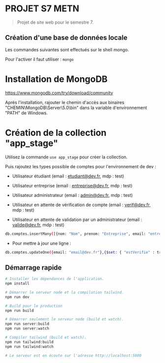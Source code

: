 # PROJET S7 METN

> Projet de site web pour le semestre 7.

## Création d'une base de données locale

Les commandes suivantes sont effectués sur le shell mongo.

Pour l'activer il faut utiliser :
`mongo`

# Installation de MongoDB

https://www.mongodb.com/try/download/community

Après l'installation, rajouter le chemin d'accès aux binaires "CHEMIN\MongoDB\Server\5.0\bin"
dans la variable d'environnement "PATH" de Windows.

# Création de la collection "app_stage"

Utilisez la commande `use app_stage` pour créer la collection.

Puis rajoutez les types possible de comptes pour l'environnement de dev :

- Utilisateur étudiant (email : etudiant@dev.fr, mdp : test)

- Utilisateur entreprise (email : entreprise@dev.fr, mdp : test)

- Utilisateur administrateur (email : admin@dev.fr, mdp : test)

- Utilisateur en attente de vérification de compte (email : verif@dev.fr, mdp : test)

- Utilisateur en attente de validation par un administrateur (email : valide@dev.fr, mdp : test)

```bash
db.comptes.insertMany([{nom: "Nom", prenom: "Entreprise", email: "entreprise@dev.fr", mot_de_passe: "$2a$12$oQixXLPKOQWpnxyEuUWujOQA9oKbVsnQflgKb3Wzm0zcTzcijtrpO", statut: "entreprise", "estVerifie" : true, "estAttribue" : true, date_inscription:  ISODate("2021-11-07T02:37:57.529Z"), __v: 0},{nom: "Nom", prenom: "Administrateur", email: "admin@dev.fr", mot_de_passe: "$2a$12$oQixXLPKOQWpnxyEuUWujOQA9oKbVsnQflgKb3Wzm0zcTzcijtrpO", statut: "administrateur", "estVerifie" : true, "estAttribue" : true, date_inscription:  ISODate("2021-11-07T02:37:57.529Z"), __v: 0},{nom: "Nom", prenom: "Vérification", email: "verif@dev.fr", mot_de_passe: "$2a$12$oQixXLPKOQWpnxyEuUWujOQA9oKbVsnQflgKb3Wzm0zcTzcijtrpO", statut: "etudiant", "estVerifie" : false, "estAttribue" : false, date_inscription:  ISODate("2021-11-07T02:37:57.529Z"), __v: 0},{nom: "Nom", prenom: "Validation", email: "valide@dev.fr", mot_de_passe: "$2a$12$oQixXLPKOQWpnxyEuUWujOQA9oKbVsnQflgKb3Wzm0zcTzcijtrpO", statut: "etudiant", "estVerifie" : true, "estAttribue" : false, date_inscription:  ISODate("2021-11-07T02:37:57.529Z"), __v: 0},{nom: "Nom", prenom: "Validation", email: "valide@dev.fr", mot_de_passe: "$2a$12$oQixXLPKOQWpnxyEuUWujOQA9oKbVsnQflgKb3Wzm0zcTzcijtrpO", statut: "etudiant", "estVerifie" : true, "estAttribue" : false, date_inscription:  ISODate("2021-11-07T02:37:57.529Z"), __v: 0}])
```

- Pour mettre à jour une ligne :

```bash
db.comptes.updateOne({email: "email@dev.fr"},{$set: { "estVerifie" : true}})
```

## Démarrage rapide

```bash
# Installer les dépendances de l'application.
npm install

# Démarrer le serveur node et la compilation tailwind.
npm run dev

# Build pour le production
npm run build

# Démarrer seulement le serveur node (build et watch).
npm run server:build
npm run server:watch

# Compiler tailwind (build et watch).
npm run tailwind:build
npm run tailwind:watch

# Le serveur est en écoute sur l'adresse http://localhost:5000
```
